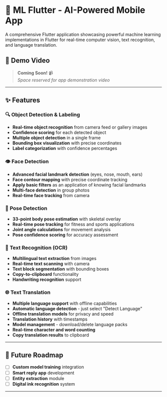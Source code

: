 # 🤖 ML Flutter - AI-Powered Mobile App

A comprehensive Flutter application showcasing powerful machine learning implementations in Flutter for real-time computer vision, text recognition, and language translation.

## 🎥 Demo Video

> **Coming Soon!** 📹  
> *Space reserved for app demonstration video*

---

## ✨ Features

### 🔍 **Object Detection & Labeling**
- **Real-time object recognition** from camera feed or gallery images
- **Confidence scoring** for each detected object
- **Multiple object detection** in a single frame
- **Bounding box visualization** with precise coordinates
- **Label categorization** with confidence percentages

### 👁️ **Face Detection**
- **Advanced facial landmark detection** (eyes, nose, mouth, ears)
- **Face contour mapping** with precise coordinate tracking
- **Apply basic filters** as an application of knowing facial landmarks
- **Multi-face detection** in group photos
- **Real-time face tracking** from camera

### 🏃 **Pose Detection**
- **33-point body pose estimation** with skeletal overlay
- **Real-time pose tracking** for fitness and sports applications
- **Joint angle calculations** for movement analysis
- **Pose confidence scoring** for accuracy assessment

### 📝 **Text Recognition (OCR)**
- **Multilingual text extraction** from images
- **Real-time text scanning** with camera
- **Text block segmentation** with bounding boxes
- **Copy-to-clipboard** functionality
- **Handwriting recognition** support

### 🌐 **Text Translation**
- **Multiple language support** with offline capabilities
- **Automatic language detection** - just select "Detect Language"
- **Offline translation models** for privacy and speed
- **Translation history** with timestamps
- **Model management** - download/delete language packs
- **Real-time character and word counting**
- **Copy translation results** to clipboard

---
## 🚀 Future Roadmap

- [ ] **Custom model training** integration
- [ ] **Smart reply app** development
- [ ] **Entity extraction** module
- [ ] **Digital ink recognition** system
---





